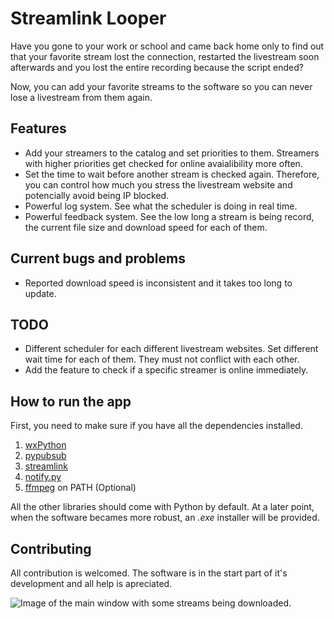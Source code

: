 # Streamlink Looper

Have you gone to your work or school and came back home only to find out that your favorite stream lost the connection, restarted the livestream soon afterwards and you lost the entire recording because the script ended?

Now, you can add your favorite streams to the software so you can never lose a livestream from them again.


## Features

 - Add your streamers to the catalog and set priorities to them.
   Streamers with higher priorities get checked for online avaialibility
   more often.
 - Set the time to wait before another stream is checked again. Therefore, you can control how much you stress the livestream website and potencially avoid being IP blocked.
 - Powerful log system. See what the scheduler is doing in real time.
 - Powerful feedback system. See the low long a stream is being record, the current file size and download speed for each of them.

## Current bugs and problems

 - Reported download speed is inconsistent and it takes too long to update.

## TODO

 - Different scheduler for each different livestream websites. Set different wait time for each of them. They must not conflict with each other.
 - Add the feature to check if a specific streamer is online immediately.

## How to run the app

First, you need to make sure if you have all the dependencies installed.

 1. [wxPython](https://www.wxpython.org/pages/downloads/)
 2. [pypubsub](https://pypubsub.readthedocs.io/en/v4.0.3/installation.html)
 3. [streamlink](https://pypi.org/project/streamlink/)
 4. [notify.py](https://github.com/ms7m/notify-py)
 5. [ffmpeg](https://ffmpeg.org/download.html) on PATH (Optional)

All the other libraries should come with Python by default. At a later point, when the software becames more robust, an *.exe* installer will be provided.

## Contributing

All contribution is welcomed. The software is in the start part of it's development and all help is apreciated.

![Image of the main window with some streams being downloaded.](https://i.imgur.com/NxzMso9.png)